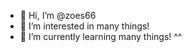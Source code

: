 - 👋 Hi, I’m @zoes66
- 👀 I’m interested in many things!
- 🌱 I’m currently learning many things! ^^

<!---
zoes66/zoes66 is a ✨ special ✨ repository because its `README.md` (this file) appears on your GitHub profile.
You can click the Preview link to take a look at your changes.
--->
